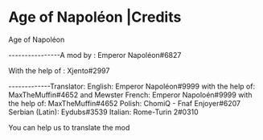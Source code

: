 # Age of Napoléon |Credits
Age of Napoléon

----------------A mod by :
Emperor Napoléon#6827

With the help of : Xjento#2997

-------------Translator:
English: Emperor Napoléon#9999 with the help of: MaxTheMuffin#4652 and Mewster
French: Emperor Napoloén#9999 with the help of: MaxTheMuffin#4652
Polish: ChomiQ - Fnaf Enjoyer#6207
Serbian (Latin): Eydubs#3539
Italian: Rome-Turin 2#0310

You can help us to translate the mod
